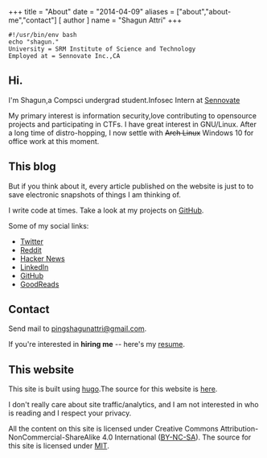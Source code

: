 +++
title = "About"
date = "2014-04-09"
aliases = ["about","about-me","contact"]
[ author ]
  name = "Shagun Attri"
+++




```console
#!/usr/bin/env bash
echo "shagun."
University = SRM Institute of Science and Technology
Employed at = Sennovate Inc.,CA
```

## Hi.

I'm Shagun,a Compsci undergrad student.Infosec Intern at [Sennovate](https://sennovate.com/)

My primary interest is information security,love contributing to opensource projects and participating in CTFs.
I have great interest in GNU/Linux. After a long time of distro-hopping, I now settle with ~~Arch Linux~~ Windows 10 for office work at this moment.

## This blog

But if you think about it, every article published on the website is just to to save electronic snapshots of things I am thinking of.

I write code at times. Take a look at my projects on
[GitHub](https://github.com/shagunattri).

Some of my social links:

- [Twitter](https://twitter.com/sp3ppr)
- [Reddit](https://www.reddit.com/u/shagunattri)
- [Hacker News](https://news.ycombinator.com/user?id=shagunattri)
- [LinkedIn](https://www.linkedin.com/in/shagunattri/)
- [GitHub](https://github.com/shagunattri)
- [GoodReads](https://www.goodreads.com/user/show/69167061-shagun-attri)

## Contact

Send mail to [pingshagunattri@gmail.com](mailto:pingshagunattri@gmail.com).

If you're interested in **hiring me** -- here's my
[resume](https://github.com/shagunattri/site/files/6100553/Shagun-Attri-Resume.pdf).

## This website

This site is built using [hugo](https://gohugo.io/).The source for this website is
[here](https://github.com/shagunattri/site). 

I don't really care about site traffic/analytics, and I am not interested in who is reading and I respect your privacy.

All the content on this site is licensed under Creative Commons Attribution-NonCommercial-ShareAlike 4.0 International ([BY-NC-SA](https://creativecommons.org/licenses/by-nc-sa/4.0/)). The source for this site is licensed under [MIT](https://opensource.org/licenses/MIT).
